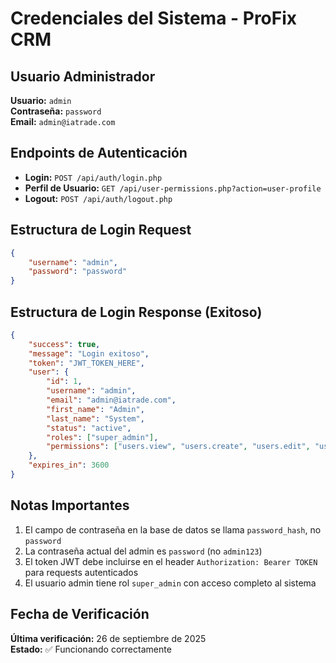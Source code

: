 # Credenciales del Sistema - ProFix CRM

## Usuario Administrador

**Usuario:** `admin`  
**Contraseña:** `password`  
**Email:** `admin@iatrade.com`

## Endpoints de Autenticación

- **Login:** `POST /api/auth/login.php`
- **Perfil de Usuario:** `GET /api/user-permissions.php?action=user-profile`
- **Logout:** `POST /api/auth/logout.php`

## Estructura de Login Request

```json
{
    "username": "admin",
    "password": "password"
}
```

## Estructura de Login Response (Exitoso)

```json
{
    "success": true,
    "message": "Login exitoso",
    "token": "JWT_TOKEN_HERE",
    "user": {
        "id": 1,
        "username": "admin",
        "email": "admin@iatrade.com",
        "first_name": "Admin",
        "last_name": "System",
        "status": "active",
        "roles": ["super_admin"],
        "permissions": ["users.view", "users.create", "users.edit", "users.delete", ...]
    },
    "expires_in": 3600
}
```

## Notas Importantes

1. El campo de contraseña en la base de datos se llama `password_hash`, no `password`
2. La contraseña actual del admin es `password` (no `admin123`)
3. El token JWT debe incluirse en el header `Authorization: Bearer TOKEN` para requests autenticados
4. El usuario admin tiene rol `super_admin` con acceso completo al sistema

## Fecha de Verificación

**Última verificación:** 26 de septiembre de 2025  
**Estado:** ✅ Funcionando correctamente